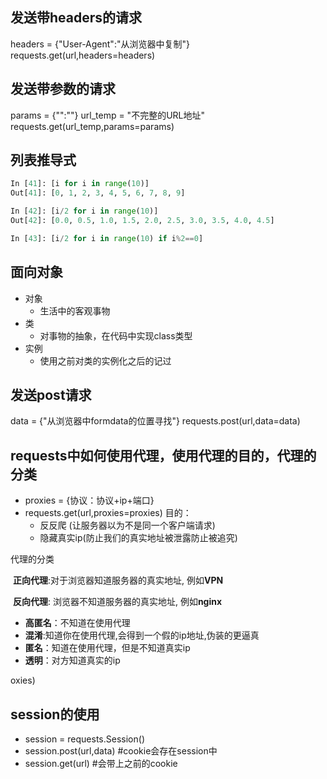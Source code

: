 ## 发送带headers的请求

headers = {"User-Agent":"从浏览器中复制"}
requests.get(url,headers=headers)

## 发送带参数的请求

params = {"":""}
url_temp = "不完整的URL地址"
requests.get(url_temp,params=params)

## 列表推导式

```python
In [41]: [i for i in range(10)]
Out[41]: [0, 1, 2, 3, 4, 5, 6, 7, 8, 9]

In [42]: [i/2 for i in range(10)]
Out[42]: [0.0, 0.5, 1.0, 1.5, 2.0, 2.5, 3.0, 3.5, 4.0, 4.5]

In [43]: [i/2 for i in range(10) if i%2==0]
```

## 面向对象

- 对象
  - 生活中的客观事物
- 类
  - 对事物的抽象，在代码中实现class类型
- 实例
  - 使用之前对类的实例化之后的记过

## 发送post请求

data = {"从浏览器中formdata的位置寻找"}
requests.post(url,data=data)

## requests中如何使用代理，使用代理的目的，代理的分类

- proxies = {协议：协议+ip+端口}
- requests.get(url,proxies=proxies)
  目的：
  - 反反爬  (让服务器以为不是同一个客户端请求)
  - 隐藏真实ip(防止我们的真实地址被泄露防止被追究)

代理的分类

​	**正向代理**:对于浏览器知道服务器的真实地址,  例如**VPN**

​	**反向代理**: 浏览器不知道服务器的真实地址,  例如**nginx**

- **高匿名**：不知道在使用代理
- **混淆**:知道你在使用代理,会得到一个假的ip地址,伪装的更逼真
- **匿名**：知道在使用代理，但是不知道真实ip
- **透明**：对方知道真实的ip

oxies)

## session的使用

- session = requests.Session()
- session.post(url,data)    #cookie会存在session中
- session.get(url)  #会带上之前的cookie
